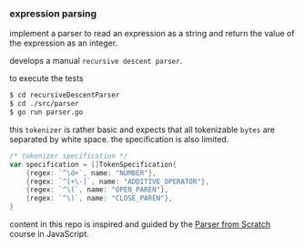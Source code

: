 ### expression parsing

implement a parser to read an expression as a string and return
the value of the expression as an integer.

develops a manual `recursive descent parser`.

to execute the tests

```bash
$ cd recursiveDescentParser
$ cd ./src/parser
$ go run parser.go
```

this `tokenizer` is rather basic and expects that all tokenizable `bytes` are
separated by white space. the specification is also limited.

```go
/* tokenizer specification */
var specification = []TokenSpecification{
	{regex: `^\d+`, name: "NUMBER"},
	{regex: `^[+\-]`, name: "ADDITIVE_OPERATOR"},
	{regex: `^\(`, name: "OPEN_PAREN"},
	{regex: `^\)`, name: "CLOSE_PAREN"},
}
```

content in this repo is inspired and guided by the [Parser from Scratch](http://dmitrysoshnikov.com/courses/parser-from-scratch/)
course in JavaScript.
